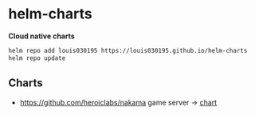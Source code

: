 # helm-charts

**Cloud native charts**

```bash
helm repo add louis030195 https://louis030195.github.io/helm-charts
helm repo update
```

## Charts

- <https://github.com/heroiclabs/nakama> game server -> [chart](https://github.com/louis030195/helm-charts/tree/main/charts/nakama)
